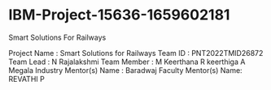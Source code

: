 # IBM-Project-15636-1659602181
Smart Solutions For Railways

Project Name     : Smart Solutions for Railways
Team ID          : PNT2022TMID26872
Team Lead        : N Rajalakshmi
Team Member      : M Keerthana
                   R keerthiga
                   A Megala
Industry Mentor(s) Name : Baradwaj 
Faculty Mentor(s) Name: REVATHI P                   
